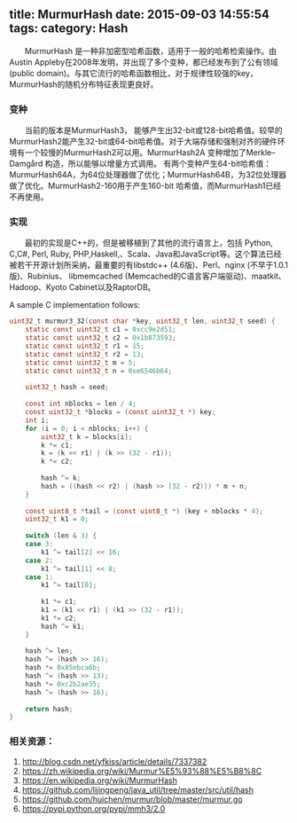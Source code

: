 title: MurmurHash
date: 2015-09-03 14:55:54
tags:
category: Hash
---

　　MurmurHash 是一种非加密型哈希函数，适用于一般的哈希检索操作。由Austin Appleby在2008年发明，并出现了多个变种，都已经发布到了公有领域(public domain)。与其它流行的哈希函数相比，对于规律性较强的key，MurmurHash的随机分布特征表现更良好。

### 变种

　　当前的版本是MurmurHash3， 能够产生出32-bit或128-bit哈希值。较早的MurmurHash2能产生32-bit或64-bit哈希值。对于大端存储和强制对齐的硬件环境有一个较慢的MurmurHash2可以用。MurmurHash2A 变种增加了Merkle–Damgård 构造，所以能够以增量方式调用。 有两个变种产生64-bit哈希值：MurmurHash64A，为64位处理器做了优化；MurmurHash64B，为32位处理器做了优化。MurmurHash2-160用于产生160-bit 哈希值，而MurmurHash1已经不再使用。

### 实现

　　最初的实现是C++的，但是被移植到了其他的流行语言上，包括 Python, C,C#, Perl, Ruby, PHP,Haskell,、Scala、Java和JavaScript等。这个算法已经被若干开源计划所采纳，最重要的有libstdc++ (4.6版)、Perl、nginx (不早于1.0.1版)、Rubinius、 libmemcached (Memcached的C语言客户端驱动)、maatkit、Hadoop、Kyoto Cabinet以及RaptorDB。

A sample C implementation follows:
```C
uint32_t murmur3_32(const char *key, uint32_t len, uint32_t seed) {
	static const uint32_t c1 = 0xcc9e2d51;
	static const uint32_t c2 = 0x1b873593;
	static const uint32_t r1 = 15;
	static const uint32_t r2 = 13;
	static const uint32_t m = 5;
	static const uint32_t n = 0xe6546b64;
 
	uint32_t hash = seed;
 
	const int nblocks = len / 4;
	const uint32_t *blocks = (const uint32_t *) key;
	int i;
	for (i = 0; i < nblocks; i++) {
		uint32_t k = blocks[i];
		k *= c1;
		k = (k << r1) | (k >> (32 - r1));
		k *= c2;
 
		hash ^= k;
		hash = ((hash << r2) | (hash >> (32 - r2))) * m + n;
	}
 
	const uint8_t *tail = (const uint8_t *) (key + nblocks * 4);
	uint32_t k1 = 0;
 
	switch (len & 3) {
	case 3:
		k1 ^= tail[2] << 16;
	case 2:
		k1 ^= tail[1] << 8;
	case 1:
		k1 ^= tail[0];
 
		k1 *= c1;
		k1 = (k1 << r1) | (k1 >> (32 - r1));
		k1 *= c2;
		hash ^= k1;
	}
 
	hash ^= len;
	hash ^= (hash >> 16);
	hash *= 0x85ebca6b;
	hash ^= (hash >> 13);
	hash *= 0xc2b2ae35;
	hash ^= (hash >> 16);
 
	return hash;
}
```

### 相关资源：
1. http://blog.csdn.net/yfkiss/article/details/7337382
2. https://zh.wikipedia.org/wiki/Murmur%E5%93%88%E5%B8%8C
3. https://en.wikipedia.org/wiki/MurmurHash
4. https://github.com/lijingpeng/java_util/tree/master/src/util/hash
5. https://github.com/huichen/murmur/blob/master/murmur.go
6. https://pypi.python.org/pypi/mmh3/2.0
